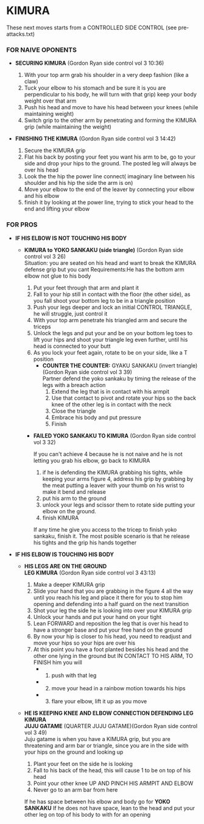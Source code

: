 # KIMURA
These next moves starts from a CONTROLLED SIDE CONTROL (see pre-attacks.txt)

### FOR NAIVE OPONENTS
- **SECURING KIMURA** (Gordon Ryan side control vol 3 10:36)  
  1. With your top arm grab his shoulder in a very deep fashion (like a claw)
  2. Tuck your elbow to his stomach and be sure it is you are perpendicular to his body, he will turn with that grip) keep your body weight over that arm
  3. Push his head and move to have his head between your knees (while maintaining weight)
  4. Switch grip to the other arm by penetrating  and forming the KIMURA grip (while maintaining the weight)

- **FINISHING THE KIMURA** (Gordon Ryan side control vol 3 14:42)  
  1. Secure the KIMURA grip
  2. Flat his back by posting your feet you want his arm to be, go to your side and drop your hips to the ground. The posted leg will always be over his head
  3. Look the the hip the power line connect( imaginary line between his shoulder and his hip the side the arm is on)
  4. Move your elbow to the end of the leaver by connecting your elbow and his elbow
  5. finish it by looking at the power line, trying to stick your head to the end and lifting your elbow

### FOR PROS
- **IF HIS ELBOW IS NOT TOUCHING HIS BODY**
  - **KIMURA to YOKO SANKAKU (side triangle)** (Gordon Ryan side control vol 3 26)  
    Situation: you are seated on his head and want to break the KIMURA defense grip but you cant
    Requirements:He has the bottom arm elbow not glue to his body
    1. Put your feet through that arm and plant it
    2. Fall to your hip still in contact with the floor (the other side), as you fall shoot your bottom leg to be in a triangle position
    3. Push your legs deeper and lock an initial CONTROL TRIANGLE, he will struggle, just control it
    4. With your top arm penetrate his triangled arm and secure the triceps
    5. Unlock the legs and put your and be on your bottom leg toes to lift your hips and shoot your triangle leg even further, until his head is connected to your butt
    6. As you lock your feet again, rotate to be on your side, like a T position
       - **COUNTER THE COUNTER:** GYAKU SANKAKU (invert triangle) (Gordon Ryan side control vol 3 39)\
         Partner defend the yoko sankaku by timing the release of the legs with a breach action
         1. Extend the leg that is in contact with his armpit
         2. Use that contact to pivot and rotate your hips so the back knee of the other leg is in contact with the neck
         3. Close the triangle
         4. Embrace his body and put pressure
         5. Finish

    - **FAILED YOKO SANKAKU TO KIMURA**  (Gordon Ryan side control vol 3 32)  
  
       If you can't achieve 4 because he is not naive and he is not letting you grab his elbow, go back to KIMURA
       1. if he is defending the KIMURA grabbing his tights,  while keeping your arms figure 4,  address his grip by grabbing by the meat putting a leaver with your thumb on his wrist to make it bend and release
       2. put his arm to the ground
       3. unlock your legs and scissor them to rotate side putting your elbow on the ground.
       4. finish KIMURA

       If any time he give you access to the tricep to finish yoko sankaku, finish it. The most posible scenario is that he release his tights and the grip his hands together

- **IF HIS ELBOW IS TOUCHING HIS BODY**  

    - **HIS LEGS ARE ON THE GROUND**  
      **LEG KIMURA**  (Gordon Ryan side control vol 3 43:13)  
      1. Make a deeper KIMURA grip
      2. Slide your hand that you are grabbing in the figure 4 all the way until you reach his leg and place it there for you to stop him opening and defending into a half guard on the next transition
      3. Shot your leg the side he is looking into over your KIMURA grip
      4. Unlock your hands and put your hand on your tight
      5. Lean FORWARD and reposition the leg that is over his head to have a stronger base and put your free hand on the ground
      6. By now your hip is closer to his head, you need to readjust and move your hips so your hips are over his
      7. At this point you have a foot planted besides his head  and the other one lying in the ground but IN CONTACT TO HIS ARM, TO FINISH him you will
            - 1. push with that leg
            - 2. move your head in a rainbow motion towards his hips
            - 3. flare your elbow, lift it up as you move

    - **HE IS KEEPING KNEE AND ELBOW CONNECTION DEFENDING LEG KIMURA**   
        **JUJU GATAME** (QUARTER JUJU GATAME)(Gordon Ryan side control vol 3 49)  
        Juju gatame is when you have a KIMURA grip, but you are threatening and arm bar or triangle, since you are in the side with your hips on the ground and looking up
        1. Plant your feet on the side he is looking
        2. Fall to his back of the head, this will cause 1 to be on top of his head
        3. Point your other knee UP AND PINCH HIS ARMPIT AND ELBOW
        4. Never go to an arm bar from here  
      
        If he has space between his elbow and body go for **YOKO SANKAKU**
        If he does not have space, lean to the head and put your other leg on top of his body to with for an opening
